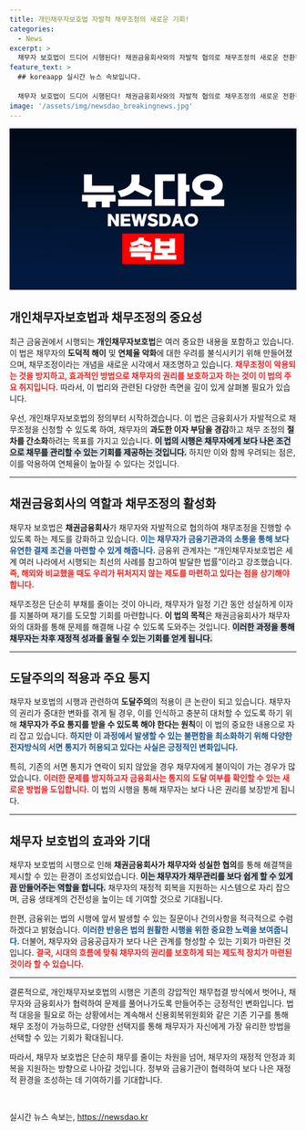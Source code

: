 ```yaml
---
title: 개인채무자보호법 자발적 채무조정의 새로운 기회!
categories:
  - News
excerpt: >
  채무자 보호법이 드디어 시행된다! 채권금융회사와의 자발적 협의로 채무조정의 새로운 전환점을 맞이하는데, 과연 연체율과 도덕적 해이가 어떻게 변화할지 주목된다. 클릭해 더 알아보세요!
feature_text: >
  ## koreaapp 실시간 뉴스 속보입니다.

  채무자 보호법이 드디어 시행된다! 채권금융회사와의 자발적 협의로 채무조정의 새로운 전환점을 맞이하는데, 과연 연체율과 도덕적 해이가 어떻게 변화할지 주목된다. 클릭해 더 알아보세요!
image: '/assets/img/newsdao_breakingnews.jpg'
---
```


<p><img src="/assets/img/newsdao_breakingnews.jpg" alt="koreaapp 속보" /></p>

<h2 data-ke-size="size26">개인채무자보호법과 채무조정의 중요성</h2>

<p data-ke-size="size16">최근 금융권에서 시행되는 <b>개인채무자보호법</b>은 여러 중요한 내용을 포함하고 있습니다. 이 법은 채무자의 <b>도덕적 해이</b> 및 <b>연체율 악화</b>에 대한 우려를 불식시키기 위해 만들어졌으며, 채무조정이라는 개념을 새로운 시각에서 재조명하고 있습니다. <b><span style="color: #ee2323;">채무조정이 악용되는 것을 방지하고, 효과적인 방법으로 채무자의 권리를 보호하고자 하는 것이 이 법의 주요 취지입니다.</span></b> 따라서, 이 법리와 관련된 다양한 측면을 깊이 있게 살펴볼 필요가 있습니다.</p>

<p data-ke-size="size16">우선, 개인채무자보호법의 정의부터 시작하겠습니다. 이 법은 금융회사가 자발적으로 채무조정을 신청할 수 있도록 하여, 채무자의 <b>과도한 이자 부담을 경감</b>하고 채무 조정의 <b>절차를 간소화</b>하려는 목표를 가지고 있습니다. <b><span style="background-color: #21538527;">이 법의 시행은 채무자에게 보다 나은 조건으로 채무를 관리할 수 있는 기회를 제공하는 것입니다.</span></b> 하지만 이와 함께 우려되는 점은, 이를 악용하여 연체율이 높아질 수 있다는 것입니다.</p>

<hr>

<h2 data-ke-size="size26">채권금융회사의 역할과 채무조정의 활성화</h2>

<p data-ke-size="size16">채무자 보호법은 <b>채권금융회사</b>가 채무자와 자발적으로 협의하여 채무조정을 진행할 수 있도록 하는 제도를 강화하고 있습니다. <b><span style="color: #1a5490;">이는 채무자가 금융기관과의 소통을 통해 보다 유연한 결제 조건을 마련할 수 있게 해줍니다.</span></b> 금융위 관계자는 “개인채무자보호법은 세계 여러 나라에서 시행되는 최선의 사례를 참고하여 발달한 법률”이라고 강조했습니다. <b><span style="color: #ee2323;">즉, 해외와 비교했을 때도 우리가 뒤처지지 않는 제도를 마련하고 있다는 점을 상기해야 합니다.</span></b></p>

<p data-ke-size="size16">채무조정은 단순히 부채를 줄이는 것이 아니라, 채무자가 일정 기간 동안 성실하게 이자를 지불하며 재기를 도모할 기회를 마련합니다. <b>이 법의 목적</b>은 채권금융회사가 채무자와의 대화를 통해 문제를 해결해 나갈 수 있도록 도와주는 것입니다. <b><span style="background-color: #21538527;">이러한 과정을 통해 채무자는 차후 재정적 성과를 올릴 수 있는 기회를 얻게 됩니다.</span></b></p>

<hr>

<h2 data-ke-size="size26">도달주의의 적용과 주요 통지</h2>

<p data-ke-size="size16">채무자 보호법의 시행과 관련하여 <b>도달주의</b>의 적용이 큰 논란이 되고 있습니다. 채무자의 권리가 중대한 변화를 겪게 될 경우, 이를 인식하고 충분히 대처할 수 있도록 하기 위해 <b>채무자가 주요 통지를 받을 수 있도록 해야 한다는 원칙</b>이 이 법의 중요한 내용으로 자리 잡고 있습니다. <b><span style="color: #1a5490;">하지만 이 과정에서 발생할 수 있는 불편함을 최소화하기 위해 다양한 전자방식의 서면 통지가 허용되고 있다는 사실은 긍정적인 변화입니다.</span></b></p>

<p data-ke-size="size16">특히, 기존의 서면 통지가 연락이 되지 않았을 경우 채무자에게 불이익이 가는 경우가 많았습니다. <b><span style="color: #ee2323;">이러한 문제를 방지하고자 금융회사는 통지의 도달 여부를 확인할 수 있는 새로운 방법을 도입합니다.</span></b> 이 법의 시행을 통해 채무자는 보다 나은 권리를 보장받게 됩니다.</p>

<hr>

<h2 data-ke-size="size26">채무자 보호법의 효과와 기대</h2>

<p data-ke-size="size16">채무자 보호법의 시행으로 인해 <b>채권금융회사가 채무자와 성실한 협의</b>를 통해 해결책을 제시할 수 있는 환경이 조성되었습니다. <b><span style="background-color: #21538527;">이는 채무자가 채무관리를 보다 쉽게 할 수 있게끔 만들어주는 역할을 합니다.</span></b> 채무자의 재정적 회복을 지원하는 시스템으로 자리 잡으며, 금융 생태계의 건전성을 높이는 데 기여할 것으로 기대됩니다.</p>

<p data-ke-size="size16">한편, 금융위는 법의 시행에 앞서 발생할 수 있는 질문이나 건의사항을 적극적으로 수렴하겠다고 밝혔습니다. <b><span style="color: #1a5490;">이러한 반응은 법의 원활한 시행을 위한 중요한 노력을 보여줍니다.</span></b> 더불어, 채무자와 금융공급자가 보다 나은 관계를 형성할 수 있는 기회가 마련된 것입니다. <b><span style="color: #ee2323;">결국, 시대의 흐름에 맞춰 채무자의 권리를 보호하게 되는 제도적 장치가 마련된 것이라 할 수 있습니다.</span></b></p>

<hr>

<p data-ke-size="size16">결론적으로, 개인채무자보호법의 시행은 기존의 강압적인 채무첩결 방식에서 벗어나, 채무자와 금융회사가 협력하여 문제를 풀어나가도록 만들어주는 긍정적인 변화입니다. 법적 대응을 필요로 하는 상황에서는 계속해서 신용회복위원회와 같은 기존 기구를 통해 채무 조정이 가능하므로, 다양한 선택지를 통해 채무자가 자신에게 가장 유리한 방법을 선택할 수 있는 기회가 확대됩니다. <!——검토 요청———></p>

<p data-ke-size="size16">따라서, 채무자 보호법은 단순히 채무를 줄이는 차원을 넘어, 채무자의 재정적 안정과 회복을 지원하는 방향으로 나아갈 것입니다. 정부와 금융기관이 협력하여 보다 나은 재정적 환경을 조성하는 데 기여하기를 기대합니다.</p> 

<p data-ke-size="size16">&nbsp;</p>
실시간 뉴스 속보는, <a href="https://newsdao.kr" rel="dofollow">https://newsdao.kr</a>


